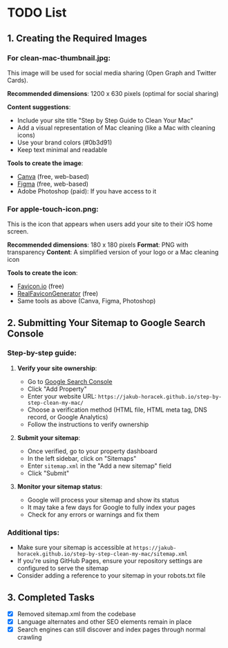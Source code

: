 # TODO List

## 1. Creating the Required Images

### For clean-mac-thumbnail.jpg:

This image will be used for social media sharing (Open Graph and Twitter Cards).

**Recommended dimensions**: 1200 x 630 pixels (optimal for social sharing)

**Content suggestions**:

- Include your site title "Step by Step Guide to Clean Your Mac"
- Add a visual representation of Mac cleaning (like a Mac with cleaning icons)
- Use your brand colors (#0b3d91)
- Keep text minimal and readable

**Tools to create the image**:

- [Canva](https://www.canva.com/) (free, web-based)
- [Figma](https://www.figma.com/) (free, web-based)
- Adobe Photoshop (paid): If you have access to it

### For apple-touch-icon.png:

This is the icon that appears when users add your site to their iOS home screen.

**Recommended dimensions**: 180 x 180 pixels
**Format**: PNG with transparency
**Content**: A simplified version of your logo or a Mac cleaning icon

**Tools to create the icon**:

- [Favicon.io](https://favicon.io/) (free)
- [RealFaviconGenerator](https://realfavicongenerator.net/) (free)
- Same tools as above (Canva, Figma, Photoshop)

## 2. Submitting Your Sitemap to Google Search Console

### Step-by-step guide:

1. **Verify your site ownership**:

   - Go to [Google Search Console](https://search.google.com/search-console)
   - Click "Add Property"
   - Enter your website URL: `https://jakub-horacek.github.io/step-by-step-clean-my-mac/`
   - Choose a verification method (HTML file, HTML meta tag, DNS record, or Google Analytics)
   - Follow the instructions to verify ownership

2. **Submit your sitemap**:

   - Once verified, go to your property dashboard
   - In the left sidebar, click on "Sitemaps"
   - Enter `sitemap.xml` in the "Add a new sitemap" field
   - Click "Submit"

3. **Monitor your sitemap status**:
   - Google will process your sitemap and show its status
   - It may take a few days for Google to fully index your pages
   - Check for any errors or warnings and fix them

### Additional tips:

- Make sure your sitemap is accessible at `https://jakub-horacek.github.io/step-by-step-clean-my-mac/sitemap.xml`
- If you're using GitHub Pages, ensure your repository settings are configured to serve the sitemap
- Consider adding a reference to your sitemap in your robots.txt file

## 3. Completed Tasks

- [x] Removed sitemap.xml from the codebase
- [x] Language alternates and other SEO elements remain in place
- [x] Search engines can still discover and index pages through normal crawling
